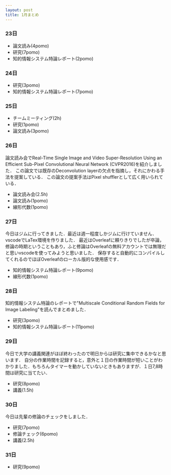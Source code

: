 ```yaml
---
layout: post
title: 1月まとめ
---
```


### 23日
* 論文読み(4pomo)
* 研究(7pomo)
* 知的情報システム特論レポート(2pomo)

### 24日
* 研究(3pomo)
* 知的情報システム特論レポート(7pomo)

### 25日
* チームミーティング(2h)
* 研究(1pomo)
* 論文読み(3pomo)

### 26日
論文読み会でReal-Time Single Image and Video Super-Resolution Using an Efficient Sub-Pixel Convolutional Neural Network (CVPR2016)を紹介しました．
この論文では既存のDeconvolution layerの欠点を指摘し，それにかわる手法を提案している．
この論文の提案手法はPixel shufflerとして広く用いられている．
* 論文読み会(2.5h)
* 論文読み(1pomo)
* 線形代数(1pomo)

### 27日
今日はジムに行ってきました．最近は週一程度しかジムに行けていません．
vscodeでLaTex環境を作りました．
最近はOverleafに頼りきりでしたが卒論，修論の時期ということもあり，ふと修論はOverleafの無料アカウントでは無理だと思いvscodeを使ってみようと思いました．
保存すると自動的にコンパイルしてくれるのでほぼOverleafのローカル版的な使用感です．
* 知的情報システム特論レポート(9pomo)
* 線形代数(1pomo)

### 28日
知的情報システム特論のレポートで"Multiscale Conditional Random Fields for Image Labeling"を読んでまとめました．
* 研究(3pomo)
* 知的情報システム特論レポート(11pomo)

### 29日
今日で大学の講義関連がほぼ終わったので明日からは研究に集中できるかなと思います．
自分の作業時間を記録すると，意外と１日の作業時間が短いことがわかりました．もちろんタイマーを動かしていないときもありますが．１日7,8時間は研究に当てたい．
* 研究(8pomo)
* 講義(1.5h)

### 30日
今日は先輩の修論のチェックをしました．
* 研究(7pomo)
* 修論チェック(6pomo)
* 講義(2.5h)

### 31日
* 研究(9pomo)